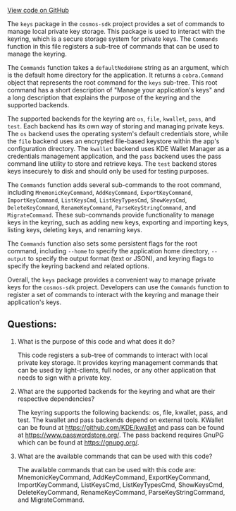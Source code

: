 [View code on GitHub](https://github.com/cosmos/cosmos-sdk.git/client/keys/root.go)

The `keys` package in the `cosmos-sdk` project provides a set of commands to manage local private key storage. This package is used to interact with the keyring, which is a secure storage system for private keys. The `Commands` function in this file registers a sub-tree of commands that can be used to manage the keyring.

The `Commands` function takes a `defaultNodeHome` string as an argument, which is the default home directory for the application. It returns a `cobra.Command` object that represents the root command for the `keys` sub-tree. This root command has a short description of "Manage your application's keys" and a long description that explains the purpose of the keyring and the supported backends.

The supported backends for the keyring are `os`, `file`, `kwallet`, `pass`, and `test`. Each backend has its own way of storing and managing private keys. The `os` backend uses the operating system's default credentials store, while the `file` backend uses an encrypted file-based keystore within the app's configuration directory. The `kwallet` backend uses KDE Wallet Manager as a credentials management application, and the `pass` backend uses the pass command line utility to store and retrieve keys. The `test` backend stores keys insecurely to disk and should only be used for testing purposes.

The `Commands` function adds several sub-commands to the root command, including `MnemonicKeyCommand`, `AddKeyCommand`, `ExportKeyCommand`, `ImportKeyCommand`, `ListKeysCmd`, `ListKeyTypesCmd`, `ShowKeysCmd`, `DeleteKeyCommand`, `RenameKeyCommand`, `ParseKeyStringCommand`, and `MigrateCommand`. These sub-commands provide functionality to manage keys in the keyring, such as adding new keys, exporting and importing keys, listing keys, deleting keys, and renaming keys.

The `Commands` function also sets some persistent flags for the root command, including `--home` to specify the application home directory, `--output` to specify the output format (text or JSON), and keyring flags to specify the keyring backend and related options.

Overall, the `keys` package provides a convenient way to manage private keys for the `cosmos-sdk` project. Developers can use the `Commands` function to register a set of commands to interact with the keyring and manage their application's keys.
## Questions: 
 1. What is the purpose of this code and what does it do?
    
    This code registers a sub-tree of commands to interact with local private key storage. It provides keyring management commands that can be used by light-clients, full nodes, or any other application that needs to sign with a private key.

2. What are the supported backends for the keyring and what are their respective dependencies?
    
    The keyring supports the following backends: os, file, kwallet, pass, and test. The kwallet and pass backends depend on external tools. KWallet can be found at https://github.com/KDE/kwallet and pass can be found at https://www.passwordstore.org/. The pass backend requires GnuPG which can be found at https://gnupg.org/.

3. What are the available commands that can be used with this code?
    
    The available commands that can be used with this code are: MnemonicKeyCommand, AddKeyCommand, ExportKeyCommand, ImportKeyCommand, ListKeysCmd, ListKeyTypesCmd, ShowKeysCmd, DeleteKeyCommand, RenameKeyCommand, ParseKeyStringCommand, and MigrateCommand.